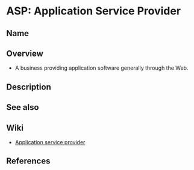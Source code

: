 # ASP: Application Service Provider

## Name

## Overview
- A business providing application software generally through the Web.

## Description

## See also

## Wiki
- [Application service provider](https://en.wikipedia.org/wiki/Application_service_provider)

## References
